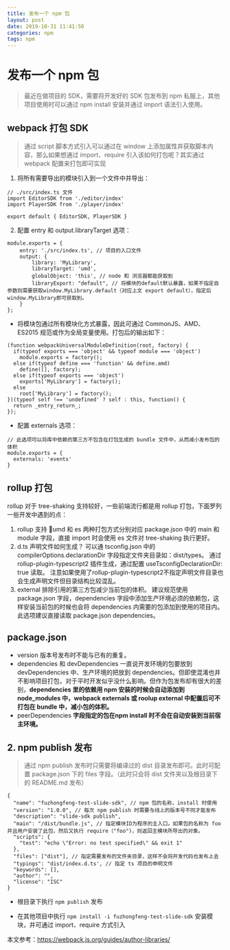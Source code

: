```yaml
---
title: 发布一个 npm 包 
layout: post
date: 2019-10-31 11:41:50
categories: npm
tags: npm
---
```


# 发布一个 npm 包
> 最近在做项目的 SDK，需要将开发好的 SDK 包发布到 npm 私服上，其他项目使用时可以通过 npm install 安装并通过 import 语法引入使用。

## webpack 打包 SDK
> 通过 script 脚本方式引入可以通过在 window 上添加属性并获取脚本内容，那么如果想通过 import、require 引入该如何打包呢？其实通过 webpack 配置来打包即可实现

1. 将所有需要导出的模块引入到一个文件中并导出：
```
// ./src/index.ts 文件
import EditorSDK from './editor/index'
import PlayerSDK from './player/index'

export default { EditorSDK, PlayerSDK }
```

2. 配置 entry 和 output.libraryTarget 选项：
```
module.exports = {
    entry: './src/index.ts', // 项目的入口文件
    output: {
        library: 'MyLibrary',
        libraryTarget: 'umd',
        globalObject: 'this', // node 和 浏览器都能获取到
        libraryExport: "default", // 将模块的default默认暴露，如果不指定自参数则需要获取window.MyLibrary.default（对应上文 export default），指定后window.MyLibrary即可获取到。
    }
};
```
* 将模块包通过所有模块化方式暴露，因此可通过 CommonJS、AMD、ES2015 规范或作为全局变量使用。打包后的输出如下：
```
(function webpackUniversalModuleDefinition(root, factory) {
  if(typeof exports === 'object' && typeof module === 'object')
    module.exports = factory();
  else if(typeof define === 'function' && define.amd)
    define([], factory);
  else if(typeof exports === 'object')
    exports['MyLibrary'] = factory();
  else
    root['MyLibrary'] = factory();
})(typeof self !== 'undefined' ? self : this, function() {
  return _entry_return_;
});
```

* 配置 externals 选项：
```
// 此选项可以将库中依赖的第三方不包含在打包生成的 bundle 文件中，从而减小发布包的体积
module.exports = {
  externals: 'events'
}
```

## rollup 打包
rollup 对于 tree-shaking 支持较好，一些前端流行都是用 rollup 打包，下面罗列一些开发中遇到的点：
1. rollup 支持 umd 和 es 两种打包方式分别对应 package.json 中的 main 和 module 字段，直接 import 时会使用 es 文件对 tree-shaking 执行更好。
2. d.ts 声明文件如何生成？
可以通 tsconfig.json 中的 compilerOptions.declarationDir 字段指定文件夹目录如：dist/types。
通过 rollup-plugin-typescript2 插件生成，通过配置 useTsconfigDeclarationDir: true 读取。
注意如果使用了rollup-plugin-typescript2不指定声明文件目录也会生成声明文件但目录结构比较混乱。
3. external 排除引用的第三方包减少当前包的体积。
建议规范使用 package.json 字段，dependencies 字段中添加生产环境必须的依赖包，这样安装当前包的时候也会将 dependencies 内需要的包添加到使用的项目内。此选项建议直接读取 package.json dependencies。

## package.json
* version 版本号发布时不能与已有的重复。
* dependencies 和 devDependencies 
一直说开发环境的包要放到 devDependencies 中、生产环境的把放到 dependencies。但即使混淆也并不影响项目打包，对于平时开发似乎没什么影响。但作为包发布却有很大的差别，**dependencies 里的依赖用 npm 安装的时候会自动添加到 node_modules 中，webpack externals 或 roolup external 中配置后可不打包在 bundle 中，减小包的体积。**
* peerDependencies
**字段指定的包在npm install 时不会在自动安装到当前宿主环境。**

## 2. npm publish 发布
> 通过 npm publish 发布时只需要将编译过的 dist 目录发布即可。此时可配置 package.json 下的 files 字段。（此时只会将 dist 文件夹以及根目录下的 README.md 发布）
```
{
  "name": "fuzhongfeng-test-slide-sdk", // npm 包的名称，install 时使用
  "version": "1.0.0", // 每次 npm publish 时需要与线上的版本号不同才能发布
  "description": "slide-sdk publish",
  "main": "/dist/bundle.js", // 指定模块ID为程序的主入口。如果包的名称为 foo 并且用户安装了此包，然后又执行 require（"foo")，则返回主模块所导出的对象。
  "scripts": {
    "test": "echo \"Error: no test specified\" && exit 1"
  },
  "files": ["dist"], // 指定需要发布的文件夹目录，这样不会将开发代码也发布上去
  "typings": "dist/index.d.ts', // 指定 ts 项目的申明文件
  "keywords": [],
  "author": "",
  "license": "ISC"
}
```

* 根目录下执行 `npm publish` 发布

* 在其他项目中执行 `npm install -i fuzhongfeng-test-slide-sdk` 安装模块，并可通过 import、require 方式引入

本文参考：https://webpack.js.org/guides/author-libraries/